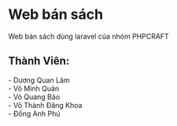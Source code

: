 # Web bán sách

<p> Web bán sách dùng laravel của nhóm PHPCRAFT </p>

## Thành Viên:

<p> - Dương Quan Lãm <br>
    - Võ Minh Quân <br>
    - Võ Quang Bảo <br>
    - Võ Thành Đăng Khoa <br>
    - Đồng Anh Phú <br>
</p>
